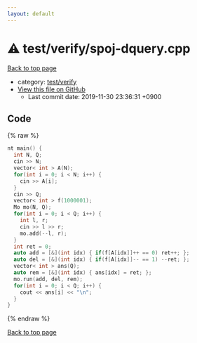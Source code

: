 ```yaml
---
layout: default
---
```


<!-- mathjax config similar to math.stackexchange -->
<script type="text/javascript" async
  src="https://cdnjs.cloudflare.com/ajax/libs/mathjax/2.7.5/MathJax.js?config=TeX-MML-AM_CHTML">
</script>
<script type="text/x-mathjax-config">
  MathJax.Hub.Config({
    TeX: { equationNumbers: { autoNumber: "AMS" }},
    tex2jax: {
      inlineMath: [ ['$','$'] ],
      processEscapes: true
    },
    "HTML-CSS": { matchFontHeight: false },
    displayAlign: "left",
    displayIndent: "2em"
  });
</script>

<script type="text/javascript" src="https://cdnjs.cloudflare.com/ajax/libs/jquery/3.4.1/jquery.min.js"></script>
<script src="https://cdn.jsdelivr.net/npm/jquery-balloon-js@1.1.2/jquery.balloon.min.js" integrity="sha256-ZEYs9VrgAeNuPvs15E39OsyOJaIkXEEt10fzxJ20+2I=" crossorigin="anonymous"></script>
<script type="text/javascript" src="../../../assets/js/copy-button.js"></script>
<link rel="stylesheet" href="../../../assets/css/copy-button.css" />


# :warning: test/verify/spoj-dquery.cpp
<a href="../../../index.html">Back to top page</a>

* category: <a href="../../../index.html#5a4423c79a88aeb6104a40a645f9430c">test/verify</a>
* <a href="{{ site.github.repository_url }}/blob/master/test/verify/spoj-dquery.cpp">View this file on GitHub</a>
    - Last commit date: 2019-11-30 23:36:31 +0900




## Code
{% raw %}
```cpp
nt main() {
  int N, Q;
  cin >> N;
  vector< int > A(N);
  for(int i = 0; i < N; i++) {
    cin >> A[i];
  }
  cin >> Q;
  vector< int > f(1000001);
  Mo mo(N, Q);
  for(int i = 0; i < Q; i++) {
    int l, r;
    cin >> l >> r;
    mo.add(--l, r);
  }
  int ret = 0;
  auto add = [&](int idx) { if(f[A[idx]]++ == 0) ret++; };
  auto del = [&](int idx) { if(f[A[idx]]-- == 1) --ret; };
  vector< int > ans(Q);
  auto rem = [&](int idx) { ans[idx] = ret; };
  mo.run(add, del, rem);
  for(int i = 0; i < Q; i++) {
    cout << ans[i] << "\n";
  }
}

```
{% endraw %}

<a href="../../../index.html">Back to top page</a>

